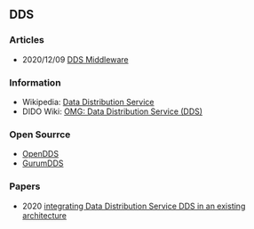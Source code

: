 ## DDS


### Articles
- 2020/12/09 [DDS Middleware](https://medium.com/software-architecture-foundations/dds-middleware-1af525f69753)


### Information
- Wikipedia: [Data Distribution Service](https://en.wikipedia.org/wiki/Data_Distribution_Service)
- DIDO Wiki: [OMG: Data Distribution Service (DDS)](https://www.omgwiki.org/dido/doku.php?id=dido:public:ra:xapend:xapend.b_stds:tech:omg:dds)


### Open Sourrce
- [OpenDDS](https://opendds.org/)
- [GurumDDS](https://www.gurum.cc/ko/gurumdds)



### Papers
- 2020 [integrating Data Distribution Service DDS in an existing architecture](https://www.diva-portal.org/smash/get/diva2:1513079/FULLTEXT01.pdf)




